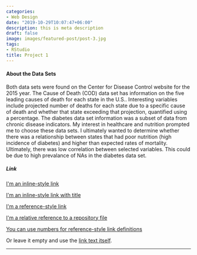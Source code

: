 ```yaml
---
categories:
- Web Design
date: "2019-10-29T10:07:47+06:00"
description: this is meta description
draft: false
image: images/featured-post/post-3.jpg
tags:
- RStudio
title: Project 1
---
```



#### About the Data Sets

Both data sets were found on the Center for Disease Control website for the 2015 year. The Cause of Death (COD) data set has information on the five leading causes of death for each state in the U.S.. Interesting variables include projected number of deaths for each state due to a specific cause of death and whether that state exceeding that projection, quantified using a percentage. The diabetes data set information was a subset of data from chronic disease indicators. My interest in healthcare and nutrition prompted me to choose these data sets. I ultimately wanted to determine whether there was a relationship between states that had poor nutrition (high incidence of diabetes) and higher than expected rates of mortality. Ultimately, there was low correlation between selected variables. This could be due to high prevalance of NAs in the diabetes data set.



##### Link
[I'm an inline-style link](https://www.google.com)

[I'm an inline-style link with title](https://www.google.com "Google's Homepage")

[I'm a reference-style link][Arbitrary case-insensitive reference text]

[I'm a relative reference to a repository file](../blob/master/LICENSE)

[You can use numbers for reference-style link definitions][1]

Or leave it empty and use the [link text itself].


[arbitrary case-insensitive reference text]: https://www.mozilla.org
[1]: http://slashdot.org
[link text itself]: http://www.reddit.com

<hr>


